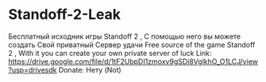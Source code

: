 
# Standoff-2-Leak
Бесплатный исходник игры Standoff 2 , С помощью него вы можете создать Свой приватный Сервер удачи Free source of the game Standoff 2 , With it you can create your own private server of luck
Link: https://drive.google.com/file/d/1tF2UbpDI1zmoxv9gSDi8VglkhO_O1LCJ/view?usp=drivesdk
Donate: Нету (Not)
